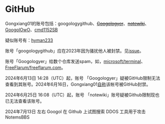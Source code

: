 # GitHub

Gongxiang01的账号包括：googologygithub、~~[Googologyer](https://web.archive.org/web/20240609235317/https://github.com/Googologyer)~~、~~[notewiki](https://web.archive.org/web/20240609235322/https://github.com/notewiki)~~、[GoogolOwO](https://github.com/GoogolOwO)、[cmd1152SB](https://github.com/cmd1152SB)

疑似账号有：[hyman233](https://github.com/hyman233)

账号「googologygithub」应在2023年因为骚扰他人被封禁。见[issue](https://github.com/ZauberViolino/Gongxiang01/issues/16)。

账号「Googologyer」给数个仓库发送spam，如，[microsoft/terminal](https://web.archive.org/web/20240609151836/https://github.com/microsoft/terminal/pull/17350)、[FreeFlarum/freeflarum.com](https://web.archive.org/web/20240609151901/https://github.com/FreeFlarum/freeflarum.com/pull/472)。

2024年6月13日 14:28（UTC）起，账号 「Googologyer」疑被GitHub限制无法查看到其账号。2024年6月16日，Gongxiang01[自称](https://github.com/notewiki/notewiki.github.io/commit/292d06d063a2605be32e92fa24fded60f5dd70e8)该帐号被GitHub封禁。

2024年6月25日 16:08（UTC）起，账号 「notewiki」账号疑被Github限制现也已无法查看该账号。

2024年7月13日 左右 Googol 在 Github 上试图搜索 DDOS 工具用于攻击 NotemsBBS
